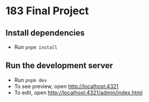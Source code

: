 # 183 Final Project

## Install dependencies

- Run `pnpm install`

## Run the development server

- Run `pnpm dev`
- To see preview, open [http://localhost:4321](http://localhost:4321)
- To edit, open [http://localhost:4321/admin/index.html](http://localhost:4321/admin/index.html)
